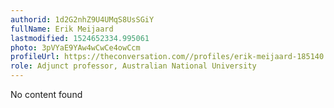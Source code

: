 ```yaml
---
authorid: 1d2G2nhZ9U4UMqS8UsSGiY
fullName: Erik Meijaard
lastmodified: 1524652334.995061
photo: 3pVYaE9YAw4wCwCe4owCcm
profileUrl: https://theconversation.com//profiles/erik-meijaard-185140
role: Adjunct professor, Australian National University
---
```

No content found
